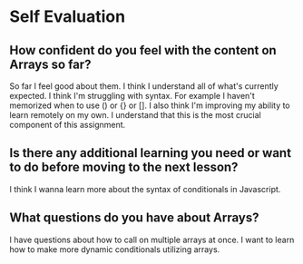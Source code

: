 # Self Evaluation

## How confident do you feel with the content on Arrays so far?

So far I feel good about them. I think I understand all of what's currently expected. I think I'm struggling with syntax. For example I haven't memorized when to use () or {} or []. I also think I'm improving my ability to learn remotely on my own. I understand that this is the most crucial component of this assignment. 

## Is there any additional learning you need or want to do before moving to the next lesson?

I think I wanna learn more about the syntax of conditionals in Javascript. 

## What questions do you have about Arrays? 

I have questions about how to call on multiple arrays at once. I want to learn how to make more dynamic conditionals utilizing arrays.


